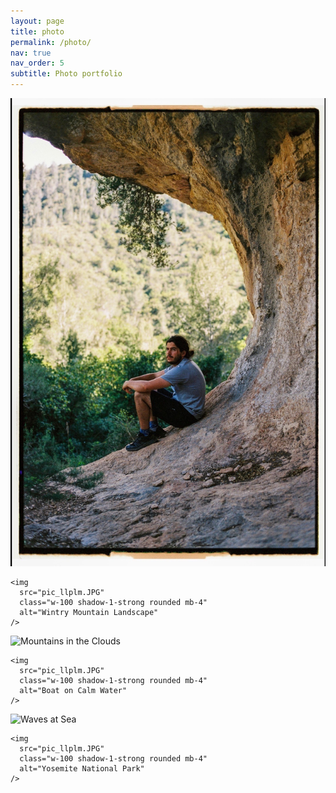 ```yaml
---
layout: page
title: photo
permalink: /photo/
nav: true
nav_order: 5
subtitle: Photo portfolio
---
```


<!-- Gallery -->
<div class="row">
  <div class="col-lg-4 col-md-12 mb-4 mb-lg-0">
    <img
      src="/assets/img/pic_llplm.JPG"
      class="w-100 shadow-1-strong rounded mb-4"
      alt="Boat on Calm Water"
    />

    <img
      src="pic_llplm.JPG"
      class="w-100 shadow-1-strong rounded mb-4"
      alt="Wintry Mountain Landscape"
    />
  </div>

  <div class="col-lg-4 mb-4 mb-lg-0">
    <img
      src="pic_llplm.JPG"
      class="w-100 shadow-1-strong rounded mb-4"
      alt="Mountains in the Clouds"
    />

    <img
      src="pic_llplm.JPG"
      class="w-100 shadow-1-strong rounded mb-4"
      alt="Boat on Calm Water"
    />
  </div>

  <div class="col-lg-4 mb-4 mb-lg-0">
    <img
      src="pic_llplm.JPG"
      class="w-100 shadow-1-strong rounded mb-4"
      alt="Waves at Sea"
    />

    <img
      src="pic_llplm.JPG"
      class="w-100 shadow-1-strong rounded mb-4"
      alt="Yosemite National Park"
    />
  </div>
</div>
<!-- Gallery -->

